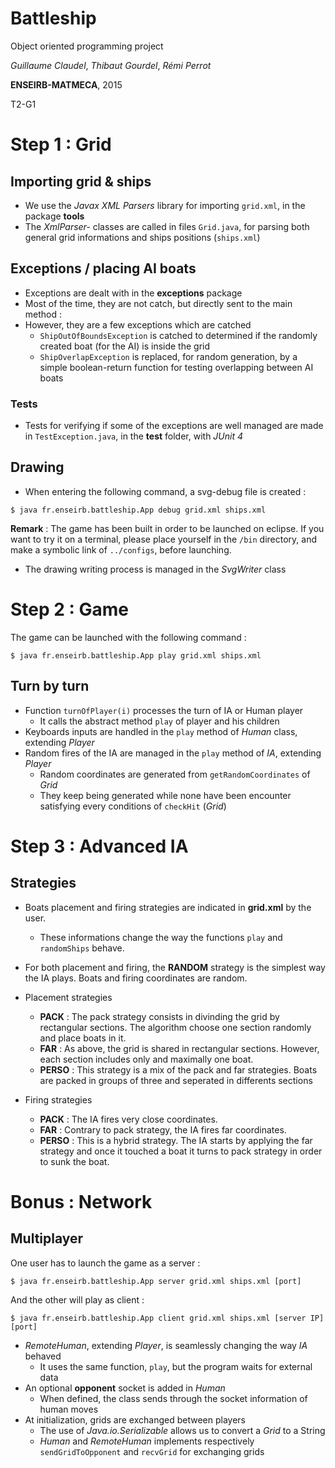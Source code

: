 # Battleship

Object oriented programming project

*Guillaume Claudel*, *Thibaut Gourdel*, *Rémi Perrot*

**ENSEIRB-MATMECA**, 2015

T2-G1

# Step 1 : Grid

## Importing grid & ships

* We use the *Javax XML Parsers* library for importing `grid.xml`, in the package **tools**
* The *XmlParser-* classes are called in files `Grid.java`, for parsing both general grid informations and ships positions (`ships.xml`)

## Exceptions / placing AI boats

* Exceptions are dealt with in the **exceptions** package
* Most of the time, they are not catch, but directly sent to the main method :
* However, they are a few exceptions which are catched
	* `ShipOutOfBoundsException` is catched to determined if the randomly created boat (for the AI) is inside the grid
	* `ShipOverlapException` is replaced, for random generation, by a simple boolean-return function for testing overlapping between AI boats

### Tests

* Tests for verifying if some of the exceptions are well managed are made in `TestException.java`, in the **test** folder, with *JUnit 4*

## Drawing

* When entering the following command, a svg-debug file is created :

```
$ java fr.enseirb.battleship.App debug grid.xml ships.xml
```

**Remark** : The game has been built in order to be launched on eclipse. If you want to try it on a terminal, please place yourself in the `/bin` directory, and make a symbolic link of `../configs`, before launching.

* The drawing writing process is managed in the *SvgWriter* class

# Step 2 : Game

The game can be launched with the following command :

```
$ java fr.enseirb.battleship.App play grid.xml ships.xml
```

## Turn by turn

* Function `turnOfPlayer(i)` processes the turn of IA or Human player
	* It calls the abstract method `play` of player and his children
* Keyboards inputs are handled in the `play` method of *Human* class, extending *Player*
* Random fires of the IA are managed in the `play` method of *IA*, extending *Player*
	* Random coordinates are generated from `getRandomCoordinates` of *Grid*
	* They keep being generated while none have been encounter satisfying every conditions of `checkHit` (*Grid*)

# Step 3 : Advanced IA

## Strategies

* Boats placement and firing strategies are indicated in **grid.xml** by the user.
	* These informations change the way the functions `play` and `randomShips` behave.
* For both placement and firing, the **RANDOM** strategy is the simplest way the IA plays. Boats and firing coordinates are random.

* Placement strategies
	* **PACK** : The pack strategy consists in divinding the grid by rectangular sections. The algorithm choose one section randomly and place boats in it.
	* **FAR** : As above, the grid is shared in rectangular sections. However, each section includes only and maximally one boat.
	* **PERSO** : This strategy is a mix of the pack and far strategies. Boats are packed in groups of three and seperated in differents sections

* Firing strategies
	* **PACK** : The IA fires very close coordinates.
	* **FAR** : Contrary to pack strategy, the IA fires far coordinates.
	* **PERSO** : This is a hybrid strategy. The IA starts by applying the far strategy and once it touched a boat it turns to pack strategy in order to sunk the boat.

# Bonus : Network

## Multiplayer

One user has to launch the game as a server :
```
$ java fr.enseirb.battleship.App server grid.xml ships.xml [port]
```
And the other will play as client :
```
$ java fr.enseirb.battleship.App client grid.xml ships.xml [server IP] [port]
```

* *RemoteHuman*, extending *Player*, is seamlessly changing the way *IA* behaved
	* It uses the same function, `play`, but the program waits for external data
* An optional **opponent** socket is added in *Human*
	* When defined, the class sends through the socket information of human moves
* At initialization, grids are exchanged between players
	* The use of *Java.io.Serializable* allows us to convert a *Grid* to a String
	* *Human* and *RemoteHuman* implements respectively `sendGridToOpponent` and `recvGrid` for exchanging grids
